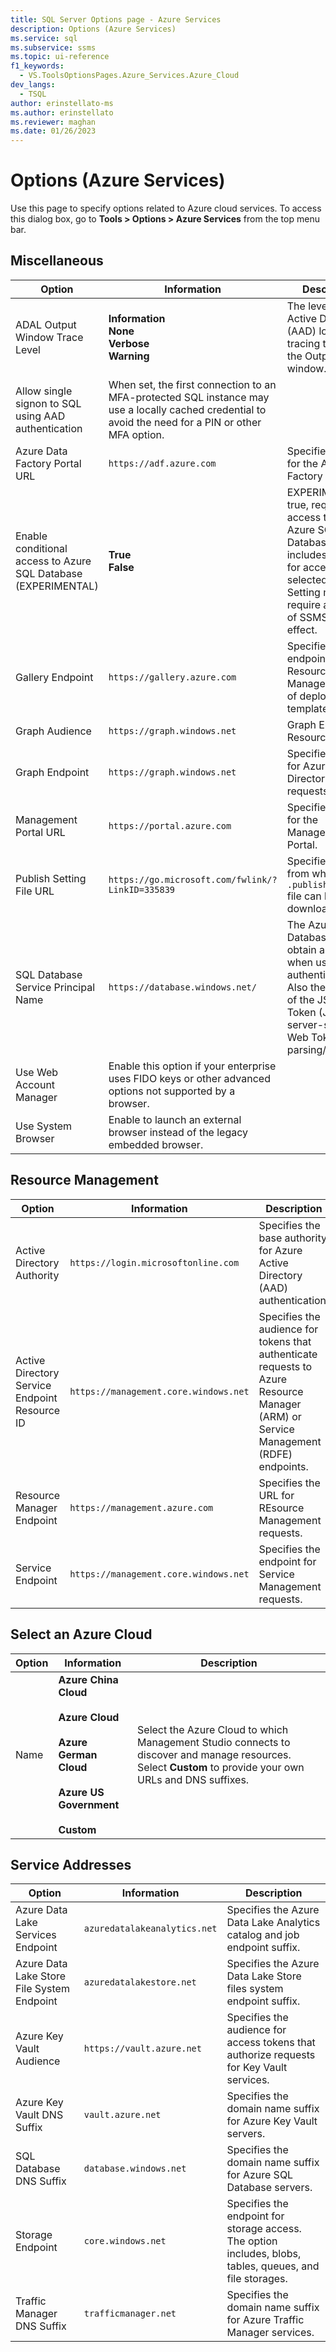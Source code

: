 ```yaml
---
title: SQL Server Options page - Azure Services
description: Options (Azure Services)
ms.service: sql
ms.subservice: ssms
ms.topic: ui-reference
f1_keywords: 
  - VS.ToolsOptionsPages.Azure_Services.Azure_Cloud
dev_langs: 
  - TSQL
author: erinstellato-ms
ms.author: erinstellato
ms.reviewer: maghan
ms.date: 01/26/2023
---
```


# Options (Azure Services)

Use this page to specify options related to Azure cloud services. To access this dialog box, go to **Tools > Options > Azure Services** from the top menu bar.

## Miscellaneous

| Option | Information | Description |
|--------|-------------|-------------|
| ADAL Output Window Trace Level | **Information** <br> **None** <br> **Verbose** <br> **Warning** | The level of Azure Active Directory (AAD) login tracing to send to the Output window. |
| Allow single signon to SQL using AAD authentication | When set, the first connection to an MFA-protected SQL instance may use a locally cached credential to avoid the need for a PIN or other MFA option. |
| Azure Data Factory Portal URL | `https://adf.azure.com` | Specifies the URL for the Azure Data Factory portal. |
| Enable conditional access to Azure SQL Database (EXPERIMENTAL) | **True** <br> **False** | EXPERIMENTAL: If true, requests for access tokens for Azure SQL Database that includes a claim for access to the selected server. Setting may require a restart of SSMS to take effect. |
| Gallery Endpoint | `https://gallery.azure.com` | Specifies the endpoint for the Resource Manager gallery of deployment templates. |
| Graph Audience | `https://graph.windows.net` | Graph Endpoint Resource ID. |
| Graph Endpoint | `https://graph.windows.net` | Specifies the URL for Azure Active Directory Graph requests. |
| Management Portal URL | `https://portal.azure.com` | Specifies the URL for the Management Portal. |
| Publish Setting File URL | `https://go.microsoft.com/fwlink/?LinkID=335839` | Specifies the URL from which the `.publishsettings` file can be downloaded. |
| SQL Database Service Principal Name | `https://database.windows.net/` | The Azure SQL Database SPN to obtain a token when using AAD authentication. Also the audience of the JSON Web Token (JWT) for server-side JSON Web Token (JWT) parsing/validation. |
| Use Web Account Manager | Enable this option if your enterprise uses FIDO keys or other advanced options not supported by a browser. |
| Use System Browser | Enable to launch an external browser instead of the legacy embedded browser. |

## Resource Management

| Option | Information | Description |
|--------|-------------|-------------|
| Active Directory Authority | `https://login.microsoftonline.com` | Specifies the base authority for Azure Active Directory (AAD) authentication. |
| Active Directory Service Endpoint Resource ID | `https://management.core.windows.net` | Specifies the audience for tokens that authenticate requests to Azure Resource Manager (ARM) or Service Management (RDFE) endpoints. |
| Resource Manager Endpoint | `https://management.azure.com` | Specifies the URL for REsource Management requests. |
| Service Endpoint | `https://management.core.windows.net` | Specifies the endpoint for Service Management requests. |

## Select an Azure Cloud

| Option | Information | Description |
|--------|-------------|-------------|
| Name | **Azure China Cloud** <br><br> **Azure Cloud** <br><br> **Azure German Cloud** <br><br> **Azure US Government** <br><br> **Custom** | Select the Azure Cloud to which Management Studio connects to discover and manage resources. Select **Custom** to provide your own URLs and DNS suffixes. |

## Service Addresses

| Option | Information | Description |
|--------|-------------|-------------|
| Azure Data Lake Services Endpoint | `azuredatalakeanalytics.net` | Specifies the Azure Data Lake Analytics catalog and job endpoint suffix. |
| Azure Data Lake Store File System Endpoint | `azuredatalakestore.net` | Specifies the Azure Data Lake Store files system endpoint suffix. | 
| Azure Key Vault Audience | `https://vault.azure.net` | Specifies the audience for access tokens that authorize requests for Key Vault services. |
| Azure Key Vault DNS Suffix | `vault.azure.net` | Specifies the domain name suffix for Azure Key Vault servers. |
| SQL Database DNS Suffix | `database.windows.net` | Specifies the domain name suffix for Azure SQL Database servers. |
| Storage Endpoint | `core.windows.net` | Specifies the endpoint for storage access. The option includes, blobs, tables, queues, and file storages. |
| Traffic Manager DNS Suffix | `trafficmanager.net` | Specifies the domain name suffix for Azure Traffic Manager services. |